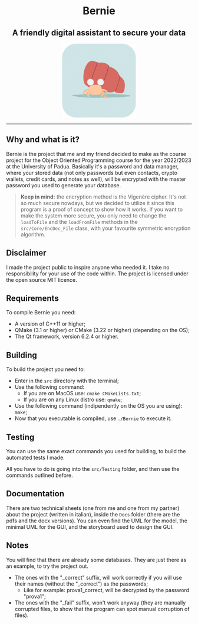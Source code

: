 <h1 align="center">Bernie</h1>
<h2 align="center">A friendly digital assistant to secure your data</h2>
<p align="center">
    <img src="src/Savings/Assets/App_Logo.png" style="width:auto;height:200px">
</p>
<hr/>

## Why and what is it?
Bernie is the project that me and my friend decided to make as the course project for the Object Oriented Programming course for the year 2022/2023 at the University of Padua.
Basically it's a password and data manager, where your stored data (not only passwords but even contacts, crypto wallets, credit cards, and notes as well), will be encrypted with the master password you used to generate your database.

> **Keep in mind:** the encryption method is the Vigenère cipher. It's not so much secure nowdays, but we decided to utilize it since this program is a proof of concept to show how it works. If you want to make the system more secure, you only need to change the `loadToFile` and the `loadFromFile` methods in the `src/Core/EncDec_File` class, with your favourite symmetric encryption algorithm.

## Disclaimer
I made the project public to inspire anyone who needed it. I take no responsibility for your use of the code within.
The project is licensed under the open source MIT licence.

## Requirements
To compile Bernie you need:
- A version of C++11 or higher;
- QMake (3.1 or higher) or CMake (3.22 or higher) (depending on the OS);
- The Qt framework, version 6.2.4 or higher.

## Building
To build the project you need to:
- Enter in the `src` directory with the terminal;
- Use the following command:
  - If you are on MacOS use: `cmake CMakeLists.txt`;
  - If you are on any Linux distro use: `qmake`;
- Use the following command (indipendently on the OS you are using): `make`;
- Now that you executable is compiled, use `./Bernie` to execute it.

## Testing
You can use the same exact commands you used for building, to build the automated tests I made.

All you have to do is going into the `src/Testing` folder, and then use the commands outlined before.

## Documentation
There are two technical sheets (one from me and one from my partner) about the project (written in italian), inside the `Docs` folder (there are the pdfs and the docx versions).
You can even find the UML for the model, the minimal UML for the GUI, and the storyboard used to design the GUI.

## Notes
You will find that there are already some databases. They are just there as an example, to try the project out.
- The ones with the "_correct" suffix, will work correctly if you will use their names (without the "_correct") as the passwords;
  - Like for example: prova1_correct, will be decrypted by the password "prova1";
- The ones with the "_fail" suffix, won't work anyway (they are manually corrupted files, to show that the program can spot manual corruption of files).